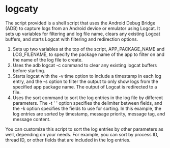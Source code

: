 # logcaty
The script provided is a shell script that uses the Android Debug Bridge (ADB) to capture logs from an Android device or emulator using Logcat. It sets up variables for filtering and log file name, clears any existing Logcat buffers, and starts Logcat with filtering and redirection options.

1. Sets up two variables at the top of the script, APP_PACKAGE_NAME and LOG_FILENAME, to specify the package name of the app to filter on and the name of the log file to create.
2. Uses the adb logcat -c command to clear any existing logcat buffers before starting.
3. Starts logcat with the -v time option to include a timestamp in each log entry, and the -s option to filter the output to only show logs from the specified app package name. The output of Logcat is redirected to a file.
4. Uses the sort command to sort the log entries in the log file by different parameters. The -t ' ' option specifies the delimiter between fields, and the -k option specifies the fields to use for sorting. In this example, the log entries are sorted by timestamp, message priority, message tag, and message content.

You can customize this script to sort the log entries by other parameters as well, depending on your needs. For example, you can sort by process ID, thread ID, or other fields that are included in the log entries.
